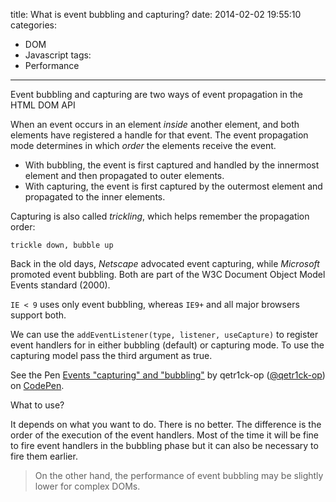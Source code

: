title: What is event bubbling and capturing?
date: 2014-02-02 19:55:10
categories:
 - DOM
 - Javascript
tags:
 - Performance
---

Event bubbling and capturing are two ways of event propagation in the HTML DOM API

<!--more-->

When an event occurs in an element *inside* another element, and both elements have registered a handle for that event. The event propagation mode determines in which *order* the elements receive the event.

*	With bubbling, the event is first captured and handled by the innermost element and then propagated to outer elements.
*	With capturing, the event is first captured by the outermost element and propagated to the inner elements.

Capturing is also called *trickling*, which helps remember the propagation order:

```trickle down, bubble up```

Back in the old days, *Netscape* advocated event capturing, while *Microsoft* promoted event bubbling. Both are part of the W3C Document Object Model Events standard (2000).

`IE < 9` uses only event bubbling, whereas `IE9+` and all major browsers support both. 

We can use the `addEventListener(type, listener, useCapture)` to register event handlers for in either bubbling (default) or capturing mode. To use the capturing model pass the third argument as true.

<p data-height="359" data-theme-id="10606" data-slug-hash="WrKgMe" data-default-tab="result" data-user="qetr1ck-op" class='codepen'>See the Pen <a href='http://codepen.io/qetr1ck-op/pen/WrKgMe/'>Events "capturing" and "bubbling"</a> by qetr1ck-op (<a href='http://codepen.io/qetr1ck-op'>@qetr1ck-op</a>) on <a href='http://codepen.io'>CodePen</a>.</p>
<script async src="//assets.codepen.io/assets/embed/ei.js"></script>

What to use?

It depends on what you want to do. There is no better. The difference is the order of the execution of the event handlers. Most of the time it will be fine to fire event handlers in the bubbling phase but it can also be necessary to fire them earlier.

> On the other hand, the performance of event bubbling may be slightly lower for complex DOMs.